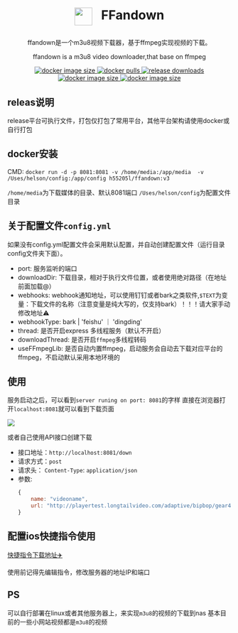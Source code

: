 # <p align="center" style="display: flex;justify-content: center;"><img style="margin-right: 20px; width: 40px;" src="https://pic.kblue.site/picgo/ffandown.svg"/> FFandown</p>

<p align="center">ffandown是一个m3u8视频下载器，基于ffmpeg实现视频的下载。
<p align="center">ffandown is a m3u8 video downloader,that base on ffmpeg</p>
<p align="center">
    <a href="https://hub.docker.com/r/h55205l/ffandown">
        <img alt="docker image size" src="https://img.shields.io/docker/image-size/h55205l/ffandown"/>
    </a>
    <a href="https://hub.docker.com/r/h55205l/ffandown">
        <img alt="docker pulls" src="https://img.shields.io/docker/pulls/h55205l/ffandown?style=social"/>
    </a>
    <a href="https://github.com/helson-lin/ffandown">
          <img alt="release downloads" src="https://img.shields.io/github/downloads/helson-lin/ffandown/total?color=brightgreen&label=release%20download"/>
    </a>
    <a href="https://github.com/helson-lin/ffandown">
        <img alt="docker image size" src="https://img.shields.io/badge/platform-macos%7Clinux%7Cwin-brightgreen"/>
    </a>
     <a href="https://github.com/helson-lin/ffandown">
        <img alt="docker image size" src="https://img.shields.io/github/last-commit/helson-lin/ffandown"/>
    </a>
</p>

## releas说明

release平台可执行文件，打包仅打包了常用平台，其他平台架构请使用docker或自行打包

## docker安装

CMD:  `docker run -d -p 8081:8081 -v /home/media:/app/media  -v /Uses/helson/config:/app/config h55205l/ffandown:v3`

`/home/media`为下载媒体的目录、默认8081端口
`/Uses/helson/config`为配置文件目录

## 关于配置文件`config.yml`

如果没有config.yml配置文件会采用默认配置，并自动创建配置文件（运行目录config文件夹下面）。


- port: 服务监听的端口
- downloadDir: 下载目录，相对于执行文件位置，或者使用绝对路径（在地址前面加载@）
- webhooks: webhook通知地址，可以使用钉钉或者bark之类软件,`$TEXT`为变量：下载文件的名称（注意变量是纯大写的，仅支持bark）！！！请大家手动修改地址⚠️
- webhookType: bark | 'feishu' ｜ 'dingding'
- thread: 是否开启express 多线程服务（默认不开启）
- downloadThread: 是否开启`ffmpeg`多线程转码
- useFFmpegLib: 是否自动内置ffmpeg，启动服务会自动去下载对应平台的ffmpeg，不启动默认采用本地环境的


## 使用

服务启动之后，可以看到`server runing on port: 8081`的字样
直接在浏览器打开`localhost:8081`就可以看到下载页面

![](https://pic.kblue.site/picgo/localhost_8081_.png)


或者自己使用API接口创建下载
- 接口地址：`http://localhost:8081/down`
- 请求方式：`post`
- 请求头： `Content-Type`: `application/json`
- 参数: 
    ```js
    {
        name: "videoname",
        url: "http://playertest.longtailvideo.com/adaptive/bipbop/gear4/prog_index.m3u8"
    }
    ```


## 配置ios快捷指令使用

[快捷指令下载地址✈️](https://www.icloud.com/shortcuts/b185d44fb6574db29c79cb193e5bb079)

使用前记得先编辑指令，修改服务器的地址IP和端口


## PS

可以自行部署在linux或者其他服务器上，来实现`m3u8`的视频的下载到nas
基本目前的一些小网站视频都是`m3u8`的视频
